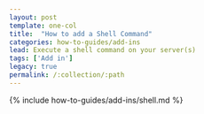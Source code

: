 ```yaml
---
layout: post
template: one-col
title:  "How to add a Shell Command"
categories: how-to-guides/add-ins
lead: Execute a shell command on your server(s)
tags: ['Add in']
legacy: true
permalink: /:collection/:path
---
```



{% include how-to-guides/add-ins/shell.md %}